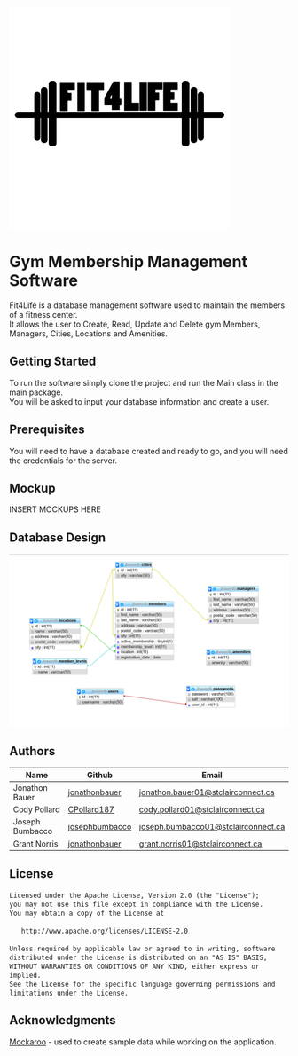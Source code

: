 ![Logo](https://github.com/jonathonbauer/fit4life/raw/readMe/src/images/fit4lifelogo.png)

# Gym Membership Management Software

Fit4Life is a database management software used to maintain the members of a fitness center.
<br/>
It allows the user to Create, Read, Update and Delete gym Members, Managers, Cities, Locations and Amenities.

## Getting Started

To run the software simply clone the project and run the Main class in the main package.
<br/>
You will be asked to input your database information and create a user.
<br/>

## Prerequisites

You will need to have a database created and ready to go, and you will need the credentials for the server.

## Mockup

INSERT MOCKUPS HERE

## Database Design

![Database Design](https://github.com/jonathonbauer/fit4life/raw/readMe/src/images/databaseSchema.png)


## Authors

| Name             | Github                                              |                           Email     |
| -------------    | --------------------------------------------------- | ----------------------------------- |
| Jonathon Bauer   | [jonathonbauer](https://github.com/jonathonbauer)   | jonathon.bauer01@stclairconnect.ca  |
| Cody Pollard     | [CPollard187](https://github.com/CPollard187)       | cody.pollard01@stclairconnect.ca    |
| Joseph Bumbacco  | [josephbumbacco](https://github.com/josephbumbacco) | joseph.bumbacco01@stclairconnect.ca |
| Grant Norris     | [jonathonbauer](https://github.com/Grant-Norris)    | grant.norris01@stclairconnect.ca    |


## License
```
Licensed under the Apache License, Version 2.0 (the "License");
you may not use this file except in compliance with the License.
You may obtain a copy of the License at

   http://www.apache.org/licenses/LICENSE-2.0

Unless required by applicable law or agreed to in writing, software
distributed under the License is distributed on an "AS IS" BASIS,
WITHOUT WARRANTIES OR CONDITIONS OF ANY KIND, either express or implied.
See the License for the specific language governing permissions and
limitations under the License.

```
## Acknowledgments

 [Mockaroo](https://mockaroo.com/) - used to create sample data while working on the application.
